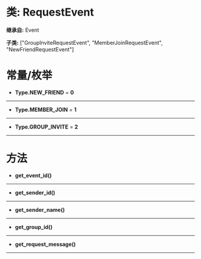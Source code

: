 # 类: RequestEvent  
  
**继承自:** Event  
  
**子类:** ["GroupInviteRequestEvent", "MemberJoinRequestEvent", "NewFriendRequestEvent"]  
  
# 常量/枚举  
  
- **Type.NEW_FRIEND** = **0**  
  
---  
  
- **Type.MEMBER_JOIN** = **1**  
  
---  
  
- **Type.GROUP_INVITE** = **2**  
  
---  
  
# 方法 
  
- **get_event_id()**  
  
---  
  
- **get_sender_id()**  
  
---  
  
- **get_sender_name()**  
  
---  
  
- **get_group_id()**  
  
---  
  
- **get_request_message()**  
  
---  
  

